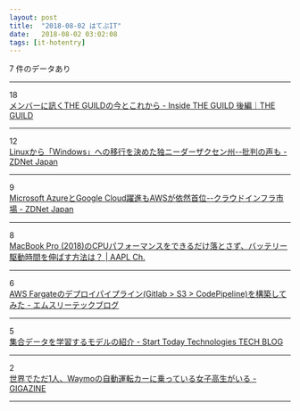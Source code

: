 ```yaml
---
layout: post
title:  "2018-08-02 はてぶIT"
date:   2018-08-02 03:02:08
tags: [it-hotentry]
---
```

7 件のデータあり

<hr><div class="row">
<div class="col-1"><span class="badge badge-pill badge-success h2">18</span></div>
<div class="col-11"><a href='https://note.theguild.jp/n/n56286ffe13d3' target='_blank'>メンバーに訊くTHE GUILDの今とこれから - Inside THE GUILD 後編｜THE GUILD</a></div>
</div>
<hr>
<div class="row">
<div class="col-1"><span class="badge badge-pill badge-success h2">12</span></div>
<div class="col-11"><a href='https://japan.zdnet.com/article/35123238/' target='_blank'>Linuxから「Windows」への移行を決めた独ニーダーザクセン州--批判の声も - ZDNet Japan</a></div>
</div>
<hr>
<div class="row">
<div class="col-1"><span class="badge badge-pill badge-success h2">9</span></div>
<div class="col-11"><a href='https://japan.zdnet.com/article/35123218/' target='_blank'>Microsoft AzureとGoogle Cloud躍進もAWSが依然首位--クラウドインフラ市場 - ZDNet Japan</a></div>
</div>
<hr>
<div class="row">
<div class="col-1"><span class="badge badge-pill badge-success h2">8</span></div>
<div class="col-11"><a href='https://applech2.com/archives/20180801-macbook-pro-2018-low-power-mode.html' target='_blank'>MacBook Pro (2018)のCPUパフォーマンスをできるだけ落とさず、バッテリー駆動時間を伸ばす方法は？ | AAPL Ch.</a></div>
</div>
<hr>
<div class="row">
<div class="col-1"><span class="badge badge-pill badge-success h2">6</span></div>
<div class="col-11"><a href='https://www.m3tech.blog/entry/elixir-fargate-impl-2' target='_blank'>AWS Fargateのデプロイパイプライン(Gitlab > S3 > CodePipeline)を構築してみた - エムスリーテックブログ</a></div>
</div>
<hr>
<div class="row">
<div class="col-1"><span class="badge badge-pill badge-success h2">5</span></div>
<div class="col-11"><a href='https://tech.starttoday-tech.com/entry/learning_sets' target='_blank'>集合データを学習するモデルの紹介 - Start Today Technologies TECH BLOG</a></div>
</div>
<hr>
<div class="row">
<div class="col-1"><span class="badge badge-pill badge-success h2">2</span></div>
<div class="col-11"><a href='https://gigazine.net/news/20180801-waymo-self-driving-car-only-teenager/' target='_blank'>世界でただ1人、Waymoの自動運転カーに乗っている女子高生がいる - GIGAZINE</a></div>
</div>
<hr>

